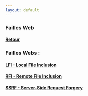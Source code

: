 ```yaml
---
layout: default
---
```


### Failles Web

#### [Retour](../index.md)

### Failles Webs : 
#### [LFI - Local File Inclusion](/pages/web/lfi.md)
#### [RFI - Remote File Inclusion](/pages/web/rfi.md)
#### [SSRF - Server-Side Request Forgery](/pages/web/rfi.md)
